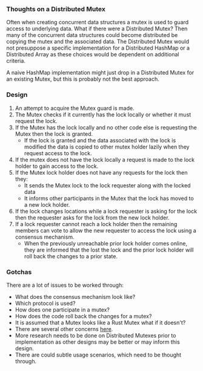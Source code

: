 ### Thoughts on a Distributed Mutex

Often when creating concurrent data structures a mutex is used to guard access
to underlying data. What if there were a Distributed Mutex? Then many of
the concurrent data structures could become distributed be copying the mutex
and the associated data. The Distributed Mutex would not presuppose a specific
implementation for a Distributed HashMap or a Distributed Array as these
choices would be dependent on additional criteria. 

A naive HashMap implementation might just drop in a Distributed Mutex for an
existing Mutex, but this is probably not the best approach.

### Design

1. An attempt to acquire the Mutex guard is made.
2. The Mutex checks if it currently has the lock locally or whether it must request the lock.
3. If the Mutex has the lock locally and no other code else is requesting the Mutex then the lock is granted.
    - If the lock is granted and the data associated with the lock is modified the data is
      copied to other mutex holder lazily when they request access to the lock.
4. If the mutex does not have the lock locally a request is made to the lock holder to gain access to the lock.
5. If the Mutex lock holder does not have any requests for the lock then they:
    - It sends the Mutex lock to the lock requester along with the locked data
    - It informs other participants in the Mutex that the lock has moved to a new lock holder.
6. If the lock changes locations while a lock requester is asking for 
   the lock then the requester asks for the lock from the new lock holder.
7. If a lock requester cannot reach a lock holder then the remaining members
    can vote to allow the new requester to access the lock using a consensus 
    mechanism.
    - When the previously unreachable prior lock holder comes online, they are informed
        that the lost the lock and the prior lock holder will roll back the changes
        to a prior state.

### Gotchas

There are a lot of issues to be worked through:

- What does the consensus mechanism look like?
- Which protocol is used?
- How does one participate in a mutex?
- How does the code roll back the changes for a mutex?
- It is assumed that a Mutex looks like a Rust Mutex what if it doesn't?
- There are several other concerns [here](https://cliffle.com/blog/rust-mutexes/).
- More research needs to be done on Distributed Mutexes prior to implementation
    as other designs may be better or may inform this design.
- There are could subtle usage scenarios, which need to be thought through.


